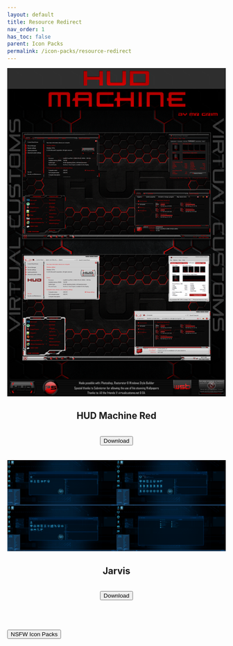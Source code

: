 ```yaml
---
layout: default
title: Resource Redirect
nav_order: 1
has_toc: false
parent: Icon Packs
permalink: /icon-packs/resource-redirect
---
```


<!-- 
{: .note }
> {: .opaque }
> 
>
> 
-->

<div style="gallery">
<div class="card">
<div class="responsive">
<img src="https://github.com/The-Back-Room/HUD-Machine-Icon-Packs-for-Resource-Redirect/blob/main/HUD-Machine-Red/Extra/Preview.png?raw=true" />
</div>
<div class="container">
<h2 class="text-small" style="text-align:center">HUD Machine Red</h2>
</div>
<br />
<span class="fs-3">
<div align="center" class="text-small">
<a href="https://github.com/The-Back-Room/HUD-Machine-Icon-Packs-for-Resource-Redirect/archive/refs/heads/main.zip" target="_blank">
<button type="button" name="button" class="btn">Download</button></a> 
</div>
</span>
<br />
</div>
<br />
<div class="card">
<div class="responsive">
<img src="https://github.com/The-Back-Room/Jarvis-Icon-Pack-for-Resource-Redirect/raw/main/Jarvis/Extra/Preview.png?raw=true" />
</div>
<div class="container">
<h2 class="text-small" style="text-align:center">Jarvis</h2>
</div>
<br />
<span class="fs-3">
<div align="center" class="text-small">
<a href="https://github.com/The-Back-Room/Jarvis-Icon-Pack-for-Resource-Redirect/archive/refs/heads/main.zip" target="_blank">
<button type="button" name="button" class="btn">Download</button></a> 
</div>
</span>
<br />
</div>
</div>
<br /><br />
<!-- ////////////////////////////////////////////////////////////////////////////////////////////////////////////////////// -->
<br />
<a href="/icon-packs/resource-redirect/nsfw">
<button type="button" name="button" class="btn">NSFW Icon Packs</button></a> 
<br />
<!-- ////////////////////////////////////////////////////////////////////////////////////////////////////////////////////// -->